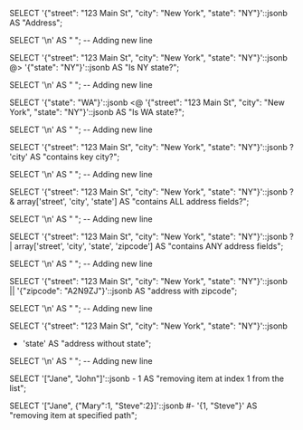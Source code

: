 
SELECT 
  '{"street": "123 Main St", "city": "New York", "state": "NY"}'::jsonb 
  AS "Address";

SELECT '\n' AS " "; -- Adding new line

SELECT 
  '{"street": "123 Main St", "city": "New York", "state": "NY"}'::jsonb 
  @> '{"state": "NY"}'::jsonb AS "Is NY state?";

SELECT '\n' AS " "; -- Adding new line

SELECT 
  '{"state": "WA"}'::jsonb <@
  '{"street": "123 Main St", "city": "New York", "state": "NY"}'::jsonb 
AS "Is WA state?";


SELECT '\n' AS " "; -- Adding new line

SELECT 
  '{"street": "123 Main St", "city": "New York", "state": "NY"}'::jsonb 
  ? 'city' 
AS "contains key city?";

SELECT '\n' AS " "; -- Adding new line

SELECT 
  '{"street": "123 Main St", "city": "New York", "state": "NY"}'::jsonb 
  ?& array['street', 'city', 'state'] 
AS "contains ALL address fields?";

SELECT '\n' AS " "; -- Adding new line

SELECT 
  '{"street": "123 Main St", "city": "New York", "state": "NY"}'::jsonb 
  ?| array['street', 'city', 'state', 'zipcode'] 
AS "contains ANY address fields";

SELECT '\n' AS " "; -- Adding new line

SELECT 
  '{"street": "123 Main St", "city": "New York", "state": "NY"}'::jsonb
  || '{"zipcode": "A2N9ZJ"}'::jsonb AS "address with zipcode";

SELECT '\n' AS " "; -- Adding new line

SELECT 
  '{"street": "123 Main St", "city": "New York", "state": "NY"}'::jsonb
  - 'state' AS  "address without state";

SELECT '\n' AS " "; -- Adding new line

SELECT 
  '["Jane", "John"]'::jsonb - 1 
  AS "removing item at index 1 from the list";

SELECT 
  '["Jane", {"Mary":1, "Steve":2}]'::jsonb #- '{1, "Steve"}' 
  AS "removing item at specified path";